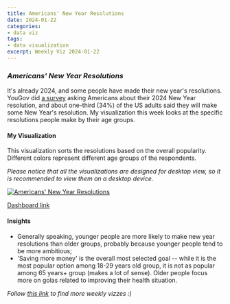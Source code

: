 ```yaml
---
title: Americans' New Year Resolutions
date: 2024-01-22
categories:
- data viz
tags:
- data visualization
excerpt: Weekly Viz 2024-01-22
---
```


### *Americans' New Year Resolutions*

It's already 2024, and some people have made their new year's resolutions. YouGov did [a survey](https://today.yougov.com/society/articles/48233-what-are-americans-new-years-resolutions-for-2024-poll) asking Americans about their 2024 New Year resolution, and about one-third (34%) of the US adults said they will make some New Year's resolution. My visualization this week looks at the specific resolutions people make by their age groups.  

#### My Visualization

This visualization sorts the resolutions based on the overall popularity. Different colors represent different age groups of the respondents.  

*Please notice that all the visualizations are designed for desktop view, so it is recommended to view them on a desktop device.*  

<div class='tableauPlaceholder' id='viz1705984631121' style='position: relative'>
  <noscript><a href='#'>
    <img alt='Americans&#39; New Year Resolutions ' src='https:&#47;&#47;public.tableau.com&#47;static&#47;images&#47;20&#47;20240122AmericansNewYearResolutions&#47;AmericansNewYearResolutions&#47;1_rss.png' style='border: none' />
  </a></noscript>
  <object class='tableauViz'  style='display:none;'>
    <param name='host_url' value='https%3A%2F%2Fpublic.tableau.com%2F' />
    <param name='embed_code_version' value='3' />
    <param name='site_root' value='' />
    <param name='name' value='20240122AmericansNewYearResolutions&#47;AmericansNewYearResolutions' />
    <param name='tabs' value='no' />
    <param name='toolbar' value='yes' />
    <param name='static_image' value='https:&#47;&#47;public.tableau.com&#47;static&#47;images&#47;20&#47;20240122AmericansNewYearResolutions&#47;AmericansNewYearResolutions&#47;1.png' />
    <param name='animate_transition' value='yes' />
    <param name='display_static_image' value='yes' />
    <param name='display_spinner' value='yes' />
    <param name='display_overlay' value='yes' />
    <param name='display_count' value='yes' />
    <param name='language' value='en-US' />
    <param name='filter' value='publish=yes' />
  </object></div>        
  <script type='text/javascript'>      
    var divElement = document.getElementById('viz1705984631121');           
    var vizElement = divElement.getElementsByTagName('object')[0];             
    if ( divElement.offsetWidth > 800 ) { vizElement.style.width='800px';vizElement.style.height='727px';} else if ( divElement.offsetWidth > 500 ) { vizElement.style.width='800px';vizElement.style.height='727px';} else { vizElement.style.width='100%';vizElement.style.height='727px';}            
    var scriptElement = document.createElement('script');           
    scriptElement.src = 'https://public.tableau.com/javascripts/api/viz_v1.js';     
    vizElement.parentNode.insertBefore(scriptElement, vizElement);         
  </script>  

[Dashboard link](https://public.tableau.com/views/20240122AmericansNewYearResolutions/AmericansNewYearResolutions?:language=en-US&publish=yes&:display_count=n&:origin=viz_share_link)
  
#### Insights
* Generally speaking, younger people are more likely to make new year resolutions than older groups, probably because younger people tend to be more ambitious;  
* 'Saving more money' is the overall most selected goal -- while it is the most popular option among 18-29 years old group, it is not as popular among 65 years+ group (makes a lot of sense). Older people focus more on golas related to improving their health situation.  
    
*Follow [this link](https://yudong-94.github.io/personal-website/project/WeeklyViz2024/) to find more weekly vizzes :)*
